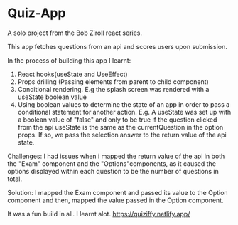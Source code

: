# Quiz-App

A solo project from the Bob Ziroll react series.

This app fetches questions from an api and scores users upon submission.

In the process of building this app I learnt:

1. React hooks(useState and UseEffect)
2. Props drilling (Passing elements from parent to child component)
3. Conditional rendering. E.g the splash screen was rendered with a useState boolean value
4. Using boolean values to determine the state of an app in order to pass a conditional statement
   for another action. E.g. A useState was set up with a boolean value of "false" and only to be true
   if the question clicked from the api useState is the same as the currentQuestion in the option props.
   If so, we pass the selection answer to the return value of the api state.
   
 Challenges:
 I had issues when i mapped the return value of the api in both the "Exam" component and the "Options"components, as
 it caused the options displayed within each question to be the number of questions in total.
 
 Solution: I mapped the Exam component and passed its value to the Option component and then, mapped the value passed
 in the Option component.


It was a fun build in all. I learnt alot.
https://quiziffy.netlify.app/
